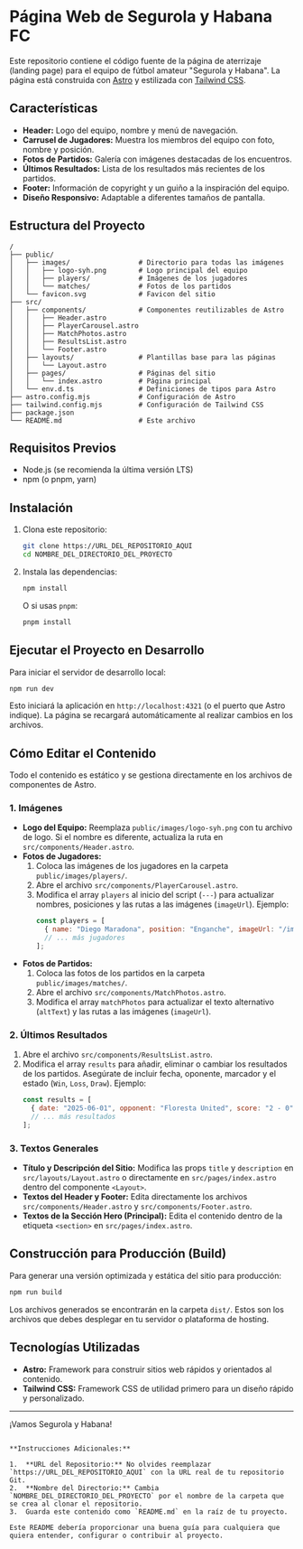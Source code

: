 # Página Web de Segurola y Habana FC

Este repositorio contiene el código fuente de la página de aterrizaje (landing page) para el equipo de fútbol amateur "Segurola y Habana". La página está construida con [Astro](https://astro.build/) y estilizada con [Tailwind CSS](https://tailwindcss.com/).

## Características

*   **Header:** Logo del equipo, nombre y menú de navegación.
*   **Carrusel de Jugadores:** Muestra los miembros del equipo con foto, nombre y posición.
*   **Fotos de Partidos:** Galería con imágenes destacadas de los encuentros.
*   **Últimos Resultados:** Lista de los resultados más recientes de los partidos.
*   **Footer:** Información de copyright y un guiño a la inspiración del equipo.
*   **Diseño Responsivo:** Adaptable a diferentes tamaños de pantalla.

## Estructura del Proyecto

```
/
├── public/
│   ├── images/                 # Directorio para todas las imágenes
│   │   ├── logo-syh.png        # Logo principal del equipo
│   │   ├── players/            # Imágenes de los jugadores
│   │   └── matches/            # Fotos de los partidos
│   └── favicon.svg             # Favicon del sitio
├── src/
│   ├── components/             # Componentes reutilizables de Astro
│   │   ├── Header.astro
│   │   ├── PlayerCarousel.astro
│   │   ├── MatchPhotos.astro
│   │   ├── ResultsList.astro
│   │   └── Footer.astro
│   ├── layouts/                # Plantillas base para las páginas
│   │   └── Layout.astro
│   ├── pages/                  # Páginas del sitio
│   │   └── index.astro         # Página principal
│   └── env.d.ts                # Definiciones de tipos para Astro
├── astro.config.mjs            # Configuración de Astro
├── tailwind.config.mjs         # Configuración de Tailwind CSS
├── package.json
└── README.md                   # Este archivo
```

## Requisitos Previos

*   Node.js (se recomienda la última versión LTS)
*   npm (o pnpm, yarn)

## Instalación

1.  Clona este repositorio:
    ```bash
    git clone https://URL_DEL_REPOSITORIO_AQUI
    cd NOMBRE_DEL_DIRECTORIO_DEL_PROYECTO
    ```

2.  Instala las dependencias:
    ```bash
    npm install
    ```
    O si usas `pnpm`:
    ```bash
    pnpm install
    ```

## Ejecutar el Proyecto en Desarrollo

Para iniciar el servidor de desarrollo local:

```bash
npm run dev
```

Esto iniciará la aplicación en `http://localhost:4321` (o el puerto que Astro indique). La página se recargará automáticamente al realizar cambios en los archivos.

## Cómo Editar el Contenido

Todo el contenido es estático y se gestiona directamente en los archivos de componentes de Astro.

### 1. Imágenes

*   **Logo del Equipo:** Reemplaza `public/images/logo-syh.png` con tu archivo de logo. Si el nombre es diferente, actualiza la ruta en `src/components/Header.astro`.
*   **Fotos de Jugadores:**
    1.  Coloca las imágenes de los jugadores en la carpeta `public/images/players/`.
    2.  Abre el archivo `src/components/PlayerCarousel.astro`.
    3.  Modifica el array `players` al inicio del script (`---`) para actualizar nombres, posiciones y las rutas a las imágenes (`imageUrl`). Ejemplo:
        ```javascript
        const players = [
          { name: "Diego Maradona", position: "Enganche", imageUrl: "/images/players/diego.jpg" },
          // ... más jugadores
        ];
        ```
*   **Fotos de Partidos:**
    1.  Coloca las fotos de los partidos en la carpeta `public/images/matches/`.
    2.  Abre el archivo `src/components/MatchPhotos.astro`.
    3.  Modifica el array `matchPhotos` para actualizar el texto alternativo (`altText`) y las rutas a las imágenes (`imageUrl`).

### 2. Últimos Resultados

1.  Abre el archivo `src/components/ResultsList.astro`.
2.  Modifica el array `results` para añadir, eliminar o cambiar los resultados de los partidos. Asegúrate de incluir fecha, oponente, marcador y el estado (`Win`, `Loss`, `Draw`). Ejemplo:
    ```javascript
    const results = [
      { date: "2025-06-01", opponent: "Floresta United", score: "2 - 0", status: "Win" },
      // ... más resultados
    ];
    ```

### 3. Textos Generales

*   **Título y Descripción del Sitio:** Modifica las props `title` y `description` en `src/layouts/Layout.astro` o directamente en `src/pages/index.astro` dentro del componente `<Layout>`.
*   **Textos del Header y Footer:** Edita directamente los archivos `src/components/Header.astro` y `src/components/Footer.astro`.
*   **Textos de la Sección Hero (Principal):** Edita el contenido dentro de la etiqueta `<section>` en `src/pages/index.astro`.

## Construcción para Producción (Build)

Para generar una versión optimizada y estática del sitio para producción:

```bash
npm run build
```

Los archivos generados se encontrarán en la carpeta `dist/`. Estos son los archivos que debes desplegar en tu servidor o plataforma de hosting.

## Tecnologías Utilizadas

*   **Astro:** Framework para construir sitios web rápidos y orientados al contenido.
*   **Tailwind CSS:** Framework CSS de utilidad primero para un diseño rápido y personalizado.

---

¡Vamos Segurola y Habana!
```

**Instrucciones Adicionales:**

1.  **URL del Repositorio:** No olvides reemplazar `https://URL_DEL_REPOSITORIO_AQUI` con la URL real de tu repositorio Git.
2.  **Nombre del Directorio:** Cambia `NOMBRE_DEL_DIRECTORIO_DEL_PROYECTO` por el nombre de la carpeta que se crea al clonar el repositorio.
3.  Guarda este contenido como `README.md` en la raíz de tu proyecto.

Este README debería proporcionar una buena guía para cualquiera que quiera entender, configurar o contribuir al proyecto.

